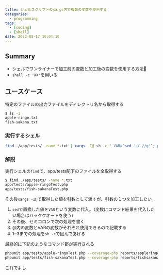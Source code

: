 ```yaml
---
title: シェルスクリプトのxargs内で複数の変数を使用する
categories:
  - programming
tags:
  - [coding]
  - [shell]
date: 2022-08-17 10:04:19
---
```


<!-- toc -->

## Summary

- シェルでワンライナーで加工前の変数と加工後の変数を使用する方法
- `shell -c 'XX'`を用いる

<!-- more -->

## ユースケース

特定のファイルの出力ファイルをディレクトリ名から取得する

```sh
$ ls -1
apple-ringo.txt
fish-sakana.txt
```

### 実行するシェル

```sh
find ./app/tests/ -name *.txt | xargs -I@ sh -c " VAR=`sed 's/-//g'`; phpunit @ --coverage-php reports/$VAR.php"
```

### 解説

実行シェルの`find`で、app/tests配下のファイルを全取得する

```sh
$ find ./app/tests/ -name *.txt
app/tests/apple-ringoTest.php
app/tests/fish-sakanaTest.php
```

その後`xargs -I@`で取得した値を引数として渡すが、引数の１つを加工したい。

1. `sed`で置換した値を`VAR`という変数に代入。（変数にコマンド結果を代入したい場合はバッククオートを使う)
2. その後、セミコロンで次の処理を書く
3. @内の変数とVARの変数がそれぞれ使用できるので記載する
4. 1~3までの処理を`sh -c`で囲んであげる

最終的に下記のようなコマンド郡が実行される

```sh
phpunit app/tests/apple-ringoTest.php --coverage-php reports/appleringoTest.php
phpunit app/tests/fish-sakanaTest.php --coverage-php reports/fishsakanaTest.php
```

これでよし
